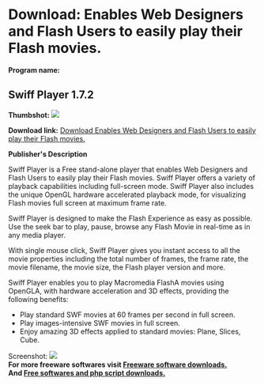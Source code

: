 # Download: Enables Web Designers and Flash Users to easily play their Flash movies.

**Program name:**

## Swiff Player 1.7.2

  
**Thumbshot:** ![](http://www.freewarefiles.com/screenshot/swiffplayer_md.gif)   
  
**Download link:** [Download Enables Web Designers and Flash Users to easily play their Flash movies.](http://freesoftwares.boysofts.com/Swiff-Player_program_20328.html)  
  


**Publisher's Description**  
  


Swiff Player is a Free stand-alone player that enables Web Designers and Flash Users to easily play their Flash movies. Swiff Player offers a variety of playback capabilities including full-screen mode. Swiff Player also includes the unique OpenGL hardware accelerated playback mode, for visualizing Flash movies full screen at maximum frame rate. 

Swiff Player is designed to make the Flash Experience as easy as possible. Use the seek bar to play, pause, browse any Flash Movie in real-time as in any media player. 

With single mouse click, Swiff Player gives you instant access to all the movie properties including the total number of frames, the frame rate, the movie filename, the movie size, the Flash player version and more. 

Swiff Player enables you to play Macromedia FlashA movies using OpenGLA, with hardware acceleration and 3D effects, providing the following benefits:

  * Play standard SWF movies at 60 frames per second in full screen. 
  * Play images-intensive SWF movies in full screen. 
  * Enjoy amazing 3D effects applied to standard movies: Plane, Slices, Cube. 

  
  
Screenshot: ![](http://www.freewarefiles.com/screenshot/swiffplayer.gif)   
**For more freeware softwares visit [Freeware software downloads.](http://freesoftwares.boysofts.com/)**   
**And [Free softwares and php script downloads.](http://www.boysofts.com/)**
